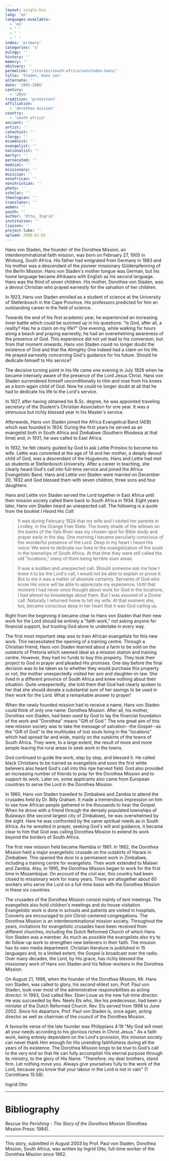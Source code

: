```yaml
---
layout: single-bio
lang: 'en'
languages-available:
  - 'en'
  - ' '
  - ' '
  - ' '
index: 'primary'
categories: 's'
eulogy: ''
history: ''
memory: ''
obituary: ''
permalink: '/stories/south-africa/vonstaden-hans/'
title: 'Staden, Hans von'
alternate: ''
date: '1905-1986'
century:
  - '20th'
tradition: 'protestant'
affiliation:
  - 'dorothea mission'
country:
  - 'south africa'
ancient: ''
artist: ''
catechist: ''
clergy: ''
ecumenist: ''
evangelist: ''
nationalist: ''
martyr: ''
persecuted: ''
medical: ''
missionary: ''
musician: ''
nonafrican: ''
nonchristian: ''
photo: ''
scholar: ''
theologian: ''
translator: ''
women: ''
youth: ''
author: 'Otto, Ingrid'
institution: ''
liaison: ''
project-luke: ''
upload: 2000-01-01
---
```



Hans von Staden, the founder of the Dorothea Mission, an interdenominational faith mission, was born on February 27, 1905 in Winburg, South Africa. His father had emigrated from Germany in 1883 and his mother was a descendant of the pioneer missionary Güldenpfenning of the Berlin Mission. Hans von Staden's mother tongue was German, but his home language became Afrikaans with English as his second language.  Hans was the third of seven children. His mother, Dorothea von Staden, was a devout Christian who prayed earnestly for the salvation of her children.

In 1923, Hans von Staden enrolled as a student of science at the University of Stellenbosch in the Cape Province. His professors predicted for him an outstanding career in the field of science.

Towards the end of his first academic year, he experienced an increasing inner battle which could be summed up in his questions: "Is God, after all, a reality? Has he a claim on my life?" One evening, while walking for hours along a beach and praying earnestly, he had an overwhelming awareness of the presence of God. This experience did not yet lead to his conversion, but from that moment onwards, Hans von Staden could no longer doubt the existence of God and that the Almighty One indeed had a claim on his life. He prayed earnestly concerning God's guidance for his future. Should he dedicate himself to His service?

The decisive turning point in his life came one evening in July 1926 when he became intensely aware of the presence of the Lord Jesus Christ. Hans von Staden surrendered himself unconditionally to Him and rose from his knees as a born-again child of God. Now he could no longer doubt at all that he had to dedicate his life to the Lord's service.

In 1927, after having obtained his B.Sc. degree, he was appointed traveling secretary of the Student's Christian Association for one year. It was a strenuous but richly blessed year in his Master's service.

Afterwards, Hans von Staden joined the Africa Evangelical Band (AEB) which was founded in 1924. During the first years he served as an evangelist both in South Africa and Zimbabwe (Southern Rhodesia at that time) and, in 1931, he was called to East Africa.

In 1932, he felt clearly guided by God to ask Lettie Prinsloo to become his wife. Lettie was converted at the age of 14 and her mother, a deeply devout child of God, was a descendant of the Huguenots. Hans and Lettie had met as students at Stellenbosch University.  After a career in teaching, she clearly heard God's call into full-time service and joined the Africa Evangelistic Band. Hans and Lettie von Staden were married on December 20, 1932 and God blessed them with seven children, three sons and four daughters.

Hans and Lettie von Staden served the Lord together in East Africa until their mission society called them back to South Africa in 1934. Eight years later, Hans von Staden heard an unexpected call. The following is a quote from the booklet *I Heard His Call*:

> It was during February 1924 that my wife and I visited her parents in Lindley, in the Orange Free State. The lovely shade of the willows on the banks of the Vals River was my chosen spot for Bible study and prayer early in the day. One morning I became peculiarly conscious of the wonderful presence of the Lord. Deep in my heart I heard His voice: We were to dedicate our lives to the evangelization of the souls in the townships of South Africa. At that time they were still called the old "locations," many of them being terrible slum areas.
> 
> It was a sudden and unexpected call. Should someone ask me how I knew it to be the Lord's call, I would not be able to explain or prove it. But to me it was a matter of absolute certainty. Servants of God who know His voice will be able to appreciate my experience. Until that moment I had never once thought about work for God in the locations. I had almost no knowledge about them. But I was assured of a Divine call. Naturally I returned home to tell my wife. At that moment she, too, became conscious deep in her heart that it was God calling us.
> 

Right from the beginning it became clear to Hans von Staden that their new work for the Lord should be entirely a "faith work," not asking anyone for financial support, but trusting God alone to undertake in every way.

The first most important step was to train African evangelists for this new work. This necessitated the opening of a training centre. Through a Christian friend, Hans von Staden learned about a farm to be sold on the outskirts of Pretoria which seemed ideal as a mission station and training centre. However, they had no funds to buy this property. They took their project to God in prayer and pleaded His promises. One day before the final decision was to be taken as to whether they would purchase this property or not, the mother unexpectedly visited her son and daughter-in-law. She lived in a different province of South Africa and knew nothing about their situation. Quite unexpectedly, she told them that God had clearly spoken to her that she should donate a substantial sum of her savings to be used in their work for the Lord. What a remarkable answer to prayer!

When the newly founded mission had to receive a name, Hans von Staden could think of only one name: Dorothea Mission. After all, his mother, Dorothea von Staden, had been used by God to lay the financial foundation of the work and "Dorothea" means "Gift of God." The one great aim of this new mission society was to take the message of salvation--the Gospel--as the "Gift of God" to the multitudes of lost souls living in the "locations" which had spread far and wide, mainly on the outskirts of the towns of South Africa. They were, to a large extent, the result of more and more people leaving the rural areas to seek work in the towns.

God continued to guide the work, step by step, and blessed it. He called black Christians to be trained as evangelists and soon the first white believers also heard God's call into this ripe harvest field. God also provided an increasing number of friends to pray for the Dorothea Mission and to support its work. Later on, some applicants also came from European countries to serve the Lord in the Dorothea Mission.

In 1960, Hans von Staden travelled to Zimbabwe and Zambia to attend the crusades held by Dr. Billy Graham. It made a tremendous impression on him to see how African people gathered in the thousands to hear the Gospel. When he drove with a friend through the densely populated townships of Bulawayo (the second largest city of Zimbabwe), he was overwhelmed by the sight. Here he was confronted by the same spiritual needs as in South Africa. As he wrestled in prayer, seeking God's will and guidance, it became clear to him that God was calling Dorothea Mission to extend its work beyond the borders of South Africa.

The first new mission field became Namibia in 1961. In 1962, the Dorothea Mission held a major evangelistic crusade on the outskirts of Harare in Zimbabwe. This opened the door to a permanent work in Zimbabwe, including a training centre for evangelists. Then work extended to Malawi and Zambia.  Also, in 1995, the Dorothea Mission began to work for the first time in Mozambique. On account of the civil war, this country had been closed to missionary work for many years. There are altogether about 60 workers who serve the Lord on a full-time basis with the Dorothea Mission in these six countries.

The crusades of the Dorothea Mission consist mainly of tent meetings. The evangelists also hold children's meetings and do house visitation. Evangelistic work is done in schools and patients are visited in hospitals. Converts are encouraged to join Christ-centered congregations. The Dorothea Mission is an interdenominational mission society. Throughout the years, invitations for evangelistic crusades have been received from different churches, including the Dutch Reformed Church of which Hans Von Staden was a member. As much as possible the evangelists also try to do follow-up work to strengthen new believers in their faith. The mission has its own media department. Christian literature is published in 15 languages and, to a limited extent, the Gospel is broadcast over the radio. Over many decades, the Lord, by His grace, has richly blessed the missionary work of Hans von Staden and his fellow-workers in the Dorothea Mission.

On August 21, 1986, when the founder of the Dorothea Mission, Mr. Hans von Staden, was called to glory, his second eldest son, Prof. Paul von Staden, took over most of the administrative responsibilities as acting director. In 1993, God called Rev. Eben Louw as the new full-time director. He was succeeded by Rev. Neels Els who, like his predecessor, had been a minister of the Dutch Reformed Church.  Rev. Els served from 1998 to June 2002. Since his departure, Prof. Paul von Staden is, once again, acting director as well as chairman of the council of the Dorothea Mission.

A favourite verse of the late founder was Philippians 4:19 "My God will meet all your needs according to his glorious riches in Christ Jesus." As a faith work, being entirely dependent on the Lord's provision, this mission society can never thank Him enough for His unending faithfulness during all the years of its existence. The Dorothea Mission longs to be true to God's call to the very end so that He can fully accomplish His eternal purpose through its ministry, to the glory of His Name. "Therefore, my dear brothers, stand firm. Let nothing move you. Always give yourselves fully to the work of the Lord, because you know that your labour in the Lord is not in vain" (1 Corinthians 15:58).

Ingrid Otto

---

# Bibliography

*Rescue the Perishing - The Story of the Dorothea Mission* (Dorothea Mission Press: 1984).

---

This story, submitted in August 2003 by Prof. Paul von Staden, Dorothea Mission, South Africa, was written by Ingrid Otto, full-time worker of the Dorothea Mission since 1962.